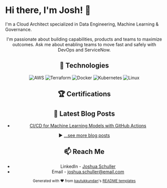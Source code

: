 # Hi there, I'm Josh! 👋

I'm a Cloud Architect specialized in Data Engineering, Machine Learning & Governance.

<header image with avatar>

I'm passionate about building capabilities, products and teams to maximize outcomes. Ask me about enabling teams to move fast and safely with DevOps and ServiceNow.

## 🧰 Technologies

![AWS](https://img.shields.io/badge/AWS-%23FF9900.svg?style=flat&logo=amazon-aws&logoColor=white) ![Terraform](https://img.shields.io/badge/terraform-%235835CC.svg?style=flat&logo=terraform&logoColor=white) ![Docker](https://img.shields.io/badge/docker-%230db7ed.svg?style=flat&logo=docker&logoColor=white) ![Kubernetes](https://img.shields.io/badge/kubernetes-%23326ce5.svg?style=flat&logo=kubernetes&logoColor=white) ![Linux](https://img.shields.io/badge/Linux-FCC624?style=flat&logo=linux&logoColor=black)

## 🏆 Certifications


## 📘 Latest Blog Posts 

<!-- BLOG-POST-LIST:START -->
- [CI/CD for Machine Learning Models with GitHub Actions](https://dev.to/awesomearticle) 
<!-- BLOG-POST-LIST:END -->

▶ [...see more blog posts](https://dev.to/joshuaschuller)

## 📫 Reach Me

- LinkedIn - [Joshua Schuller](https://www.linkedin.com/in/joshuaschuller/)
- Email - joshua.schuller@email.com

<!--Divider Line-->

<sub>Generated with ❤️ from <a href="https://github.com/kautukkundan" target="_blank">kautukkundan</a>'s <a href="https://github.com/kautukkundan/awesome-github-profile-readme-templates" target="_blank">README templates</a></sub>
